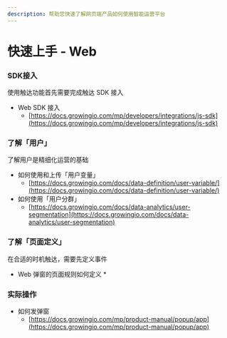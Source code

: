 ```yaml
---
description: 帮助您快速了解网页端产品如何使用智能运营平台
---
```


# 快速上手 - Web

### **SDK接入**

使用触达功能首先需要完成触达 SDK 接入

* Web SDK 接入
  * [https://docs.growingio.com/mp/developers/integrations/js-sdk](https://docs.growingio.com/mp/developers/integrations/js-sdk)

### **了解「用户」**

了解用户是精细化运营的基础

* 如何使用和上传「用户变量」
  * [https://docs.growingio.com/docs/data-definition/user-variable/](https://docs.growingio.com/docs/data-definition/user-variable/)
* 如何使用「用户分群」
  * [https://docs.growingio.com/docs/data-analytics/user-segmentation](https://docs.growingio.com/docs/data-analytics/user-segmentation)

### **了解「页面定义」**

在合适的时机触达，需要先定义事件

* Web 弹窗的页面规则如何定义
  * 

### **实际操作**

* 如何发弹窗
  * [https://docs.growingio.com/mp/product-manual/popup/app](https://docs.growingio.com/mp/product-manual/popup/app)



